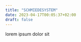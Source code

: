 ```yaml
---
title: "SCHMIEDESYSTEM"
date: 2023-04-17T00:05:37+02:00
draft: false
---
```

lorem ipsum dolor sit

